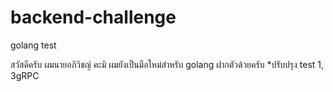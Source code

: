 # backend-challenge
golang test

สวัสดีครับ ผมนายอภิวิชญ์ คะมิ ผมยังเป็นมือใหม่สำหรับ golang ฝากตัวด้วยครับ 
 *ปรับปรุง test 1, 3gRPC
